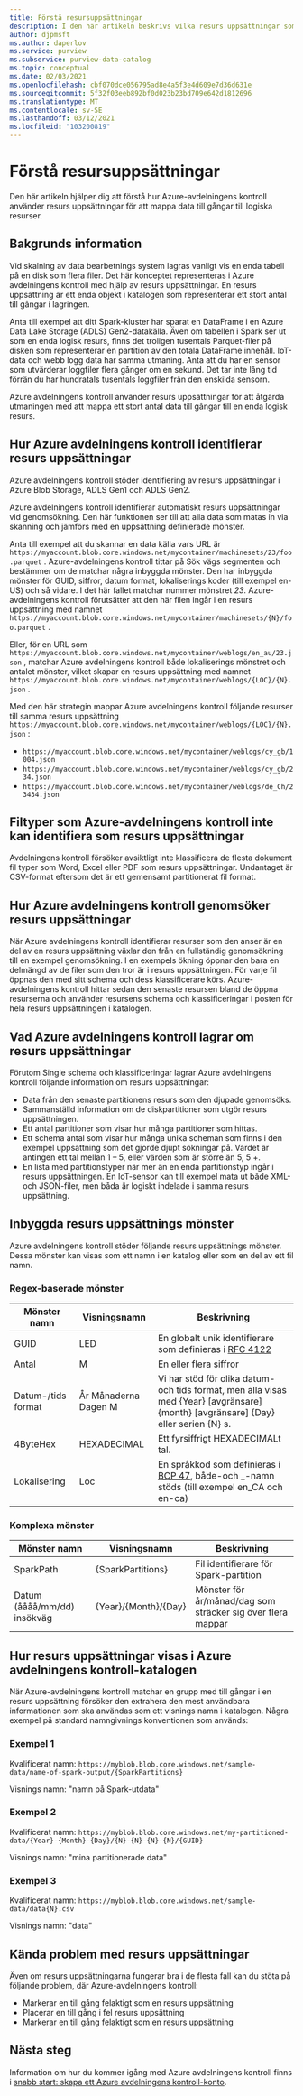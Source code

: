 ```yaml
---
title: Förstå resursuppsättningar
description: I den här artikeln beskrivs vilka resurs uppsättningar som är och hur Azure-avdelningens kontroll skapar dem.
author: djpmsft
ms.author: daperlov
ms.service: purview
ms.subservice: purview-data-catalog
ms.topic: conceptual
ms.date: 02/03/2021
ms.openlocfilehash: cbf070dce056795ad8e4a5f3e4d609e7d36d631e
ms.sourcegitcommit: 5f32f03eeb892bf0d023b23bd709e642d1812696
ms.translationtype: MT
ms.contentlocale: sv-SE
ms.lasthandoff: 03/12/2021
ms.locfileid: "103200819"
---
```

# <a name="understanding-resource-sets"></a>Förstå resursuppsättningar

Den här artikeln hjälper dig att förstå hur Azure-avdelningens kontroll använder resurs uppsättningar för att mappa data till gångar till logiska resurser.
## <a name="background-info"></a>Bakgrunds information

Vid skalning av data bearbetnings system lagras vanligt vis en enda tabell på en disk som flera filer. Det här konceptet representeras i Azure avdelningens kontroll med hjälp av resurs uppsättningar. En resurs uppsättning är ett enda objekt i katalogen som representerar ett stort antal till gångar i lagringen.

Anta till exempel att ditt Spark-kluster har sparat en DataFrame i en Azure Data Lake Storage (ADLS) Gen2-datakälla. Även om tabellen i Spark ser ut som en enda logisk resurs, finns det troligen tusentals Parquet-filer på disken som representerar en partition av den totala DataFrame innehåll. IoT-data och webb logg data har samma utmaning. Anta att du har en sensor som utvärderar loggfiler flera gånger om en sekund. Det tar inte lång tid förrän du har hundratals tusentals loggfiler från den enskilda sensorn.

Azure avdelningens kontroll använder resurs uppsättningar för att åtgärda utmaningen med att mappa ett stort antal data till gångar till en enda logisk resurs.

## <a name="how-azure-purview-detects-resource-sets"></a>Hur Azure avdelningens kontroll identifierar resurs uppsättningar

Azure avdelningens kontroll stöder identifiering av resurs uppsättningar i Azure Blob Storage, ADLS Gen1 och ADLS Gen2.

Azure avdelningens kontroll identifierar automatiskt resurs uppsättningar vid genomsökning. Den här funktionen ser till att alla data som matas in via skanning och jämförs med en uppsättning definierade mönster.

Anta till exempel att du skannar en data källa vars URL är `https://myaccount.blob.core.windows.net/mycontainer/machinesets/23/foo.parquet` . Azure-avdelningens kontroll tittar på Sök vägs segmenten och bestämmer om de matchar några inbyggda mönster. Den har inbyggda mönster för GUID, siffror, datum format, lokaliserings koder (till exempel en-US) och så vidare. I det här fallet matchar nummer mönstret *23*. Azure-avdelningens kontroll förutsätter att den här filen ingår i en resurs uppsättning med namnet `https://myaccount.blob.core.windows.net/mycontainer/machinesets/{N}/foo.parquet` .

Eller, för en URL som `https://myaccount.blob.core.windows.net/mycontainer/weblogs/en_au/23.json` , matchar Azure avdelningens kontroll både lokaliserings mönstret och antalet mönster, vilket skapar en resurs uppsättning med namnet `https://myaccount.blob.core.windows.net/mycontainer/weblogs/{LOC}/{N}.json` .

Med den här strategin mappar Azure avdelningens kontroll följande resurser till samma resurs uppsättning `https://myaccount.blob.core.windows.net/mycontainer/weblogs/{LOC}/{N}.json` :

- `https://myaccount.blob.core.windows.net/mycontainer/weblogs/cy_gb/1004.json`
- `https://myaccount.blob.core.windows.net/mycontainer/weblogs/cy_gb/234.json`
- `https://myaccount.blob.core.windows.net/mycontainer/weblogs/de_Ch/23434.json`

## <a name="file-types-that-azure-purview-will-not-detect-as-resource-sets"></a>Filtyper som Azure-avdelningens kontroll inte kan identifiera som resurs uppsättningar

Avdelningens kontroll försöker avsiktligt inte klassificera de flesta dokument fil typer som Word, Excel eller PDF som resurs uppsättningar. Undantaget är CSV-format eftersom det är ett gemensamt partitionerat fil format.

## <a name="how-azure-purview-scans-resource-sets"></a>Hur Azure avdelningens kontroll genomsöker resurs uppsättningar

När Azure avdelningens kontroll identifierar resurser som den anser är en del av en resurs uppsättning växlar den från en fullständig genomsökning till en exempel genomsökning. I en exempels ökning öppnar den bara en delmängd av de filer som den tror är i resurs uppsättningen. För varje fil öppnas den med sitt schema och dess klassificerare körs. Azure-avdelningens kontroll hittar sedan den senaste resursen bland de öppna resurserna och använder resursens schema och klassificeringar i posten för hela resurs uppsättningen i katalogen.

## <a name="what-azure-purview-stores-about-resource-sets"></a>Vad Azure avdelningens kontroll lagrar om resurs uppsättningar

Förutom Single schema och klassificeringar lagrar Azure avdelningens kontroll följande information om resurs uppsättningar:

- Data från den senaste partitionens resurs som den djupade genomsöks.
- Sammanställd information om de diskpartitioner som utgör resurs uppsättningen.
- Ett antal partitioner som visar hur många partitioner som hittas.
- Ett schema antal som visar hur många unika scheman som finns i den exempel uppsättning som det gjorde djupt sökningar på. Värdet är antingen ett tal mellan 1 – 5, eller värden som är större än 5, 5 +.
- En lista med partitionstyper när mer än en enda partitionstyp ingår i resurs uppsättningen. En IoT-sensor kan till exempel mata ut både XML-och JSON-filer, men båda är logiskt indelade i samma resurs uppsättning.

## <a name="built-in-resource-set-patterns"></a>Inbyggda resurs uppsättnings mönster

Azure avdelningens kontroll stöder följande resurs uppsättnings mönster. Dessa mönster kan visas som ett namn i en katalog eller som en del av ett fil namn.
### <a name="regex-based-patterns"></a>Regex-baserade mönster

| Mönster namn | Visningsnamn | Beskrivning |
|--------------|--------------|-------------|
| GUID         | LED       | En globalt unik identifierare som definieras i [RFC 4122](https://tools.ietf.org/html/rfc4122) |
| Antal       | M          | En eller flera siffror |
| Datum-/tids format | År Månaderna Dagen M     | Vi har stöd för olika datum-och tids format, men alla visas med {Year} [avgränsare] {month} [avgränsare] {Day} eller serien {N} s. |
| 4ByteHex     | HEXADECIMAL        | Ett fyrsiffrigt HEXADECIMALt tal. |
| Lokalisering | Loc        | En språkkod som definieras i [BCP 47](https://tools.ietf.org/html/bcp47), både-och _-namn stöds (till exempel en_CA och en-ca) |

### <a name="complex-patterns"></a>Komplexa mönster

| Mönster namn | Visningsnamn | Beskrivning |
|--------------|--------------|-------------|
| SparkPath    | {SparkPartitions} | Fil identifierare för Spark-partition |
| Datum (åååå/mm/dd) insökväg  | {Year}/{Month}/{Day} | Mönster för år/månad/dag som sträcker sig över flera mappar |


## <a name="how-resource-sets-are-displayed-in-the-azure-purview-catalog"></a>Hur resurs uppsättningar visas i Azure avdelningens kontroll-katalogen

När Azure-avdelningens kontroll matchar en grupp med till gångar i en resurs uppsättning försöker den extrahera den mest användbara informationen som ska användas som ett visnings namn i katalogen. Några exempel på standard namngivnings konventionen som används: 

### <a name="example-1"></a>Exempel 1

Kvalificerat namn: `https://myblob.blob.core.windows.net/sample-data/name-of-spark-output/{SparkPartitions}`

Visnings namn: "namn på Spark-utdata"

### <a name="example-2"></a>Exempel 2

Kvalificerat namn: `https://myblob.blob.core.windows.net/my-partitioned-data/{Year}-{Month}-{Day}/{N}-{N}-{N}-{N}/{GUID}`

Visnings namn: "mina partitionerade data"

### <a name="example-3"></a>Exempel 3

Kvalificerat namn: `https://myblob.blob.core.windows.net/sample-data/data{N}.csv`

Visnings namn: "data"

## <a name="known-issues-with-resource-sets"></a>Kända problem med resurs uppsättningar

Även om resurs uppsättningarna fungerar bra i de flesta fall kan du stöta på följande problem, där Azure-avdelningens kontroll:

- Markerar en till gång felaktigt som en resurs uppsättning
- Placerar en till gång i fel resurs uppsättning
- Markerar en till gång felaktigt som en resurs uppsättning

## <a name="next-steps"></a>Nästa steg

Information om hur du kommer igång med Azure avdelningens kontroll finns i [snabb start: skapa ett Azure avdelningens kontroll-konto](create-catalog-portal.md).
